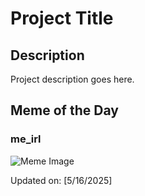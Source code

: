 # Project Title

## Description

Project description goes here.

## Meme of the Day

### me_irl
![Meme Image](https://i.redd.it/q9zi3b1m3m0f1.png)

Updated on: [5/16/2025]